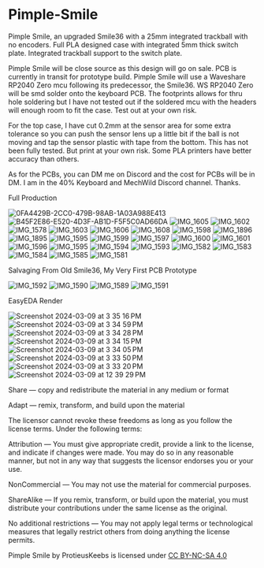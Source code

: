 # Pimple-Smile
Pimple Smile, an upgraded Smile36 with a 25mm integrated trackball with no encoders. Full PLA designed case with integrated 5mm thick switch plate. Integrated trackball support to the switch plate.

Pimple Smile will be close source as this design will go on sale.  PCB is currently in transit for prototype build.
Pimple Smile will use a Waveshare RP2040 Zero mcu following its predecessor, the Smile36. WS RP2040 Zero will be smd solder onto the keyboard PCB. The footprints allows for thru hole soldering but I have not tested out if the soldered mcu with the headers will enough room to fit the case. Test out at your own risk.

For the top case, I have cut 0.2mm at the sensor area for some extra tolerance so you can push the sensor lens up a little bit if the ball is not moving and tap the sensor plastic with tape from the bottom.  This has not been fully tested. But print at your own risk. Some PLA printers have better accuracy than others. 

As for the PCBs, you can DM me on Discord and the cost for PCBs will be in DM. I am in the 40% Keyboard and MechWild Discord channel. Thanks.

Full Production

![0FA4429B-2CC0-479B-98AB-1A03A988E413](https://github.com/protieusz/Pimple-Smile/assets/118025702/d1b19da9-aec7-4e1d-ba08-0e75d902f217)
![B45F2E86-E520-4D3F-AB1D-F5F5C0AD66DA](https://github.com/protieusz/Pimple-Smile/assets/118025702/e8e41a62-4083-4ee0-a423-fc1859ff0fa2)
![IMG_1605](https://github.com/protieusz/Pimple-Smile/assets/118025702/319face5-16e6-4c86-a7f4-b08d30ff9b2b)
![IMG_1602](https://github.com/protieusz/Pimple-Smile/assets/118025702/e8e691cc-d80c-4014-bcd9-84c64a897d2e)
![IMG_1578](https://github.com/protieusz/Pimple-Smile/assets/118025702/e2817322-673c-49eb-9794-a3881c3bdc8e)
![IMG_1603](https://github.com/protieusz/Pimple-Smile/assets/118025702/e7d79bc9-8185-4425-b094-d830516f015d)
![IMG_1606](https://github.com/protieusz/Pimple-Smile/assets/118025702/362962a6-6e69-4765-87fc-a26cdf907838)
![IMG_1608](https://github.com/protieusz/Pimple-Smile/assets/118025702/17b68e7c-ceb5-448d-8710-58f41f714dc5)
![IMG_1598](https://github.com/protieusz/Pimple-Smile/assets/118025702/66f78173-af75-4240-b318-2f9984084c78)
![IMG_1896](https://github.com/protieusz/Pimple-Smile/assets/118025702/264d7c00-b06a-4180-9ee9-78bdd7cdc90e)
![IMG_1895](https://github.com/protieusz/Pimple-Smile/assets/118025702/e881bbe6-a8c8-4eef-9ab7-4b62d50df82e)
![IMG_1595](https://github.com/protieusz/Pimple-Smile/assets/118025702/636f24a9-d965-4d57-985d-eb0cbba1021b)
![IMG_1599](https://github.com/protieusz/Pimple-Smile/assets/118025702/4221601e-5d11-4191-8d33-1f1280f7fb97)
![IMG_1597](https://github.com/protieusz/Pimple-Smile/assets/118025702/44c08358-fc8d-40db-a5c7-843233169f24)
![IMG_1600](https://github.com/protieusz/Pimple-Smile/assets/118025702/37887efd-68fa-4f16-92f2-6c4c17d0d443)
![IMG_1601](https://github.com/protieusz/Pimple-Smile/assets/118025702/614438f6-6896-4a06-b276-f976ee7b8cef)
![IMG_1596](https://github.com/protieusz/Pimple-Smile/assets/118025702/d82c6d59-c7e2-4d9d-a24e-dd67f1b649d2)
![IMG_1595](https://github.com/protieusz/Pimple-Smile/assets/118025702/760aa8be-dfc7-4b49-aabe-b700c2e2c2f6)
![IMG_1594](https://github.com/protieusz/Pimple-Smile/assets/118025702/08603f47-9430-4e2d-b1b2-e580b9e64a3d)
![IMG_1593](https://github.com/protieusz/Pimple-Smile/assets/118025702/6f752916-83dc-4e42-96b0-412ac6d9f566)
![IMG_1582](https://github.com/protieusz/Pimple-Smile/assets/118025702/1e18b84e-9bf6-49f0-9622-ccc4e932a475)
![IMG_1583](https://github.com/protieusz/Pimple-Smile/assets/118025702/b6b065f2-ae2e-47db-becd-8cf793c91585)
![IMG_1584](https://github.com/protieusz/Pimple-Smile/assets/118025702/3ea8c9d3-7a2e-4bfb-970e-8a1c49c33262)
![IMG_1585](https://github.com/protieusz/Pimple-Smile/assets/118025702/250b798d-66f0-4e23-86b1-57aa10b1fc69)
![IMG_1581](https://github.com/protieusz/Pimple-Smile/assets/118025702/e63ca6d5-eb97-4398-8c17-a06b72f780c1)

Salvaging From Old Smile36, My Very First PCB Prototype

![IMG_1592](https://github.com/protieusz/Pimple-Smile/assets/118025702/f71fc499-b0a3-4d35-8d62-f6305a1e8be0)
![IMG_1590](https://github.com/protieusz/Pimple-Smile/assets/118025702/1e6dd8f8-11bc-48be-9fc3-42c42858ce49)
![IMG_1589](https://github.com/protieusz/Pimple-Smile/assets/118025702/d1011024-879c-414c-ad67-4c47b049edba)
![IMG_1591](https://github.com/protieusz/Pimple-Smile/assets/118025702/617569e6-0808-4ce7-9bc9-135f1229daa2)

EasyEDA Render

![Screenshot 2024-03-09 at 3 35 16 PM](https://github.com/protieusz/Pimple-Smile/assets/118025702/0ef93475-a616-4b6e-935f-da56b503911d)
![Screenshot 2024-03-09 at 3 34 59 PM](https://github.com/protieusz/Pimple-Smile/assets/118025702/1950653b-53ff-4157-9c1d-af467511bd29)
![Screenshot 2024-03-09 at 3 34 28 PM](https://github.com/protieusz/Pimple-Smile/assets/118025702/6e447366-c874-4ecd-ad13-86562cc4225b)
![Screenshot 2024-03-09 at 3 34 15 PM](https://github.com/protieusz/Pimple-Smile/assets/118025702/80a1c03d-443e-4273-863c-9ed86f20d8b1)
![Screenshot 2024-03-09 at 3 34 05 PM](https://github.com/protieusz/Pimple-Smile/assets/118025702/a2151322-a4cc-4279-a36d-d1e14aa206b1)
![Screenshot 2024-03-09 at 3 33 50 PM](https://github.com/protieusz/Pimple-Smile/assets/118025702/2dee9340-fa4d-4018-b151-4b2f5587a19e)
![Screenshot 2024-03-09 at 3 33 20 PM](https://github.com/protieusz/Pimple-Smile/assets/118025702/7fda015a-af18-4bd7-8b2d-1938f5de22a2)
![Screenshot 2024-03-09 at 12 39 29 PM](https://github.com/protieusz/Pimple-Smile/assets/118025702/b680e26d-2eb3-4643-a993-6444bf9e4788)


Share — copy and redistribute the material in any medium or format

Adapt — remix, transform, and build upon the material

The licensor cannot revoke these freedoms as long as you follow the license terms.
Under the following terms:

Attribution — You must give appropriate credit, provide a link to the license, and indicate if changes were made. You may do so in any reasonable manner, but not in any way that suggests the licensor endorses you or your use.

NonCommercial — You may not use the material for commercial purposes.

ShareAlike — If you remix, transform, or build upon the material, you must distribute your contributions under the same license as the original.

No additional restrictions — You may not apply legal terms or technological measures that legally restrict others from doing anything the license permits.

Pimple Smile by ProtieusKeebs is licensed under [CC BY-NC-SA 4.0](https://creativecommons.org/licenses/by-nc-sa/4.0/?ref=chooser-v1)
